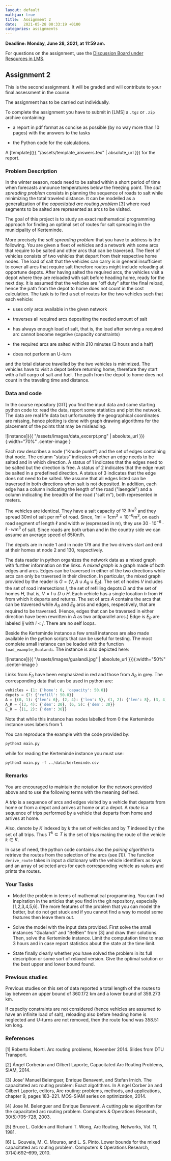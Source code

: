```yaml
---
layout: default
mathjax: true
title:  Assignment 2
date:   2021-05-28 00:33:19 +0100
categories: assignments 
---
```


**Deadline: Monday, June 28, 2021, at 11:59 am.**

For questions on the assignment, use the [Discussion Board under
Resources in LMS](https://sdu.itslearning.com/discussion/list_discussions.aspx?DiscussionID=241569).

## Assignment 2

This is the second assignment. It will be graded and will contribute to your final
assessment in the course.

The assignment has to be carried out individually.

To complete the assignment you have to submit in [LMS] a `.tgz` or
`.zip` archive containing:

- a report in pdf format as concise as possible (by no way more than 10 pages) with the answers to the tasks

- the Python code for the calculations.

A [template]({{ "/assets/template_answers.tex" | absolute_url }}) for the report.




### Problem Description



In the winter season, roads need to be salted within a short period of
time when forecasts announce temperatures below the freezing
point.  The *salt spreading problem* consists in planning the sequence
of roads to salt while minimizing the total traveled distance. It can
be modelled as a generalization of the *capacitated arc routing problem*
[3] where road segments to be salted are represented as arcs to be
visited.

The goal of this project is to study an exact mathematical programming
approach for finding an optimal set of routes for salt spreading in
the municipality of Kerteminde.

More precisely the *salt spreading problem* that you have to address
is the following. You are given a fleet of vehicles and a network with
some arcs that require to be salted and other arcs that can be
traversed. The fleet of vehicles consists of two vehicles that depart
from their respective home nodes. The load of salt that the vehicles
can carry is in general insufficient to cover all arcs that require
salt therefore routes might include reloading at opportune
depots. After having salted the required arcs, the vehicles visit a
depot where they are reloaded with salt before heading home, ready for
the next day.  <!-- There is a maximum time of 210 minutes (3 hours
and a half) for completing the task. --> It is assumed that the
vehicles are "off duty" after the final reload, hence the path from
the depot to home does not count in the cost calculation.  The task is
to find a set of routes for the two vehicles such that each vehicle:

- uses only arcs available in the given network 

- traverses all required arcs depositing the needed amount of salt

- has always enough load of salt, that is, the load after serving a
  required arc cannot become negative (capacity constraints)

- the required arcs are salted within 210 minutes (3 hours and a half) 

- does not perform an U-turn

and the total distance travelled by the two vehicles is minimized. The
vehicles have to visit a depot before returning home, therefore they
start with a full cargo of salt and fuel. The path from the depot
to home does not count in the traveling time and distance.





### Data and code 

In the course repository [GIT] you find the input data and some
starting python code to: read the data, report some statistics and
plot the network. The data are real life data but unfortunately
the geographical coordinates are missing, hence plotting is done with
graph drawing algorithms for the placement of the points that may be
misleading.


![instance]({{ "/assets/images/data_excerpt.png" | absolute_url }}){:width="70%" .center-image }


Each row describes a node ("Knude punkt") and the set of edges
containing that node. The column "status" indicates whether an
edge needs to be salted and in which direction. A status of 1
indicates that the edges need to be salted but the direction is
free. A status of 2 indicates that the edge must be salted in a
predefined direction. A status of 3 indicates that the edge does not
need to be salted. We assume that all edges listed can be traversed in
both directions when salt is not deposited.
In addition, each edge has a column indicating the length of the road ("laengde") 
and a column indicating the breadth of the road ("salt m"), both
represented in meters. 

The vehicles are identical. They have a salt
capacity of $12.3 \mathrm{m}^3$ and they spread $30\textrm{ml}$ of salt
per $\mathrm{m}^2$ of road. Since, $1\textrm{ml} = 1
\mathrm{cm}^3=10^{-6}\mathrm{m^3}$, on each road segment of length $\ell$
and width $w$ (expressed in $\mathrm{m}$), they use $30\cdot 10^{-6} \cdot
\ell \cdot w\mathrm{m}^3$ of salt. 
Since roads are both urban and in the country side
we can assume an average speed of $65 \mathrm{Km/h}$.


The depots are in node 1 and in node 179 and the two drivers start and
end at their homes at node 2 and 130, respectively.


The data reader in python organizes the network data as a mixed graph
with further information on the links. A *mixed graph* is a graph made
of both edges and arcs. Edges can be traversed in either of the two
directions while arcs can only be traversed in their direction.  In
particular, the mixed graph provided by the reader is $G=(V,A \cup
A_{R} \cup E_{R})$. The set of nodes $V$ includes the set of road
intersections $I$, the set of refilling depots $D$ and the set of
homes $H$, that is, $V=I \cup D \cup H$. Each vehicle has a single
location $h$ from $H$ from which it departs and returns.  The set of
arcs $A$ contains the arcs that can be traversed while $A_R$ and $E_R$
arcs and edges, respectively, that are required to be
traversed. (Hence, edges that can be traversed in either direction
have been rewritten in $A$ as two antiparallel arcs.) Edge is $E_R$
are labeled $ij$ with $i<j$. There are no self loops.

<!-- This graph is obtained 
by substituting
every edge $(i,j) \in E$ by two antiparallel arcs $(i,j)$ and $(j,i)$
and keeping the required arcs, thus getting the sets ${A} =
\hat{A}\cup\{(i,j),(j,i) : (i,j) \in E\}$ and $R = A_R\cup\{(i,j),(j,i): (i,j)
\in E_R\} \subseteq \hat{A}$.
 
Let
$\hat{G}=(V,\hat{A}\cup E)$ be the mixed graph representing the road
network. The set of arcs $\hat{A}$
represents all traversable arcs and it includes the set $A_R$ of arcs
required to be salted. The set $E$ represents the set of edges that
can be traversed in both directions and it includes the set $E_R$ of
edges that are required to be salted.

 transforms $\hat{G}$ in a graph $G=(V,A \cup A_{R} \cup E_{R})$ by substituting
every edge $(i,j) \in E$ by two antiparallel arcs $(i,j)$ and $(j,i)$
and keeping the required arcs, thus getting the sets ${A} =
\hat{A}\cup\{(i,j),(j,i) : (i,j) \in E\}$ and $R = A_R\cup\{(i,j),(j,i): (i,j)
\in E_R\} \subseteq \hat{A}$.
 
-->

Beside the Kerteminde instance a few small instances are also made
available in the python scripts that can be useful for testing. The
most complete small instance can be loaded with the function
`load_example_Gualandi`. The instance is also depicted here:

![instance]({{ "/assets/images/gualandi.jpg" | absolute_url }}){:width="50%" .center-image }

Links from $E_R$ have been emphasized in red and those from $A_R$ in grey.
The corresponding data that can be used in python are:

```python
vehicles = {1: {'home': 0, 'capacity': 50.0}}
depots = {7: {'refill': 50.0}}
A = {(0, 1): {'len': 6}, (2, 4): {'len': 5}, (1, 2): {'len': 8}, (3, 4): {'len': 8}, (5, 7): {'len': 10}, (2, 3): {'len': 10}, (5, 6): {'len': 5}, (2, 5): {'len': 7}, (1, 3): {'len': 5}, (4, 7): {'len': 8}, (1, 0): {'len': 6}, (4, 2): {'len': 5}, (2, 1): {'len': 8}, (4, 3): {'len': 8}, (7, 5): {'len': 10}, (3, 2): {'len': 10}, (6, 5): {'len': 5}, (5, 2): {'len': 7}, (3, 1): {'len': 5}, (7, 4): {'len': 8}}
A_R = {(3, 4): {'dem': 20}, (6, 5): {'dem': 30}}
E_R = {(1, 2): {'dem': 30}}
```

Note that while this instance has nodes labelled from $0$ the
Kerteminde instance uses labels from $1$.


You can reproduce the example with the code provided by:

```python
python3 main.py
```

while for reading the Kerteminde instance you must use:
```python
python3 main.py -f ../data/kerteminde.csv
```

### Remarks

You are encouraged to maintain the notation for the network provided
above and to use the following terms with the meaning defined.

A *trip* is a sequence of arcs and edges visited by a vehicle that
departs from home or from a depot and arrives at home or at a depot. A
*route* is a sequence of trips performed by a vehicle that departs
from home and arrives at home.

Also, denote by $K$ indexed by $k$ the set of vehicles and by $T$
indexed by $t$ the set of all trips. Thus $T^k \subseteq T$ is the set
of trips making the route of the vehicle $k \in K$.


In case of need, the python code contains also the *pairing algorithm*
  to retrieve the routes from the selection of the arcs (see [1]). The
  function `derive_route` takes in input a dictionary with the vehicle
  identifiers as keys and an array of selected arcs for each
  corresponding vehicle as values and prints the routes.





### Your Tasks

- Model the problem in terms of mathematical programming. You can find
  inspiration in the articles that you find in the git repository,
  especially [1,2,3,4,5,6]. The more features of the problem that you
  can model the better, but do not get stuck and if you cannot find a
  way to model some features then leave them out.

- Solve the model with the input data provided. First solve the small
  instances "Gualandi" and "BelBen" from [3] and draw their
  solutions. Then, solve the Kerteminde instance. Limit the
  computation time to max 3 hours and in case report statistics about
  the state at the time limit.

- State finally clearly whether you have solved the problem in its
  full description or some sort of relaxed version. Give the optimal
  solution or the best upper and lower bound found.
  
  

### Previous studies

Previous studies on this set of data reported a total length of the
routes to lay between an upper bound of 360.172 km and a lower bound
of 359.273 km.

If capacity constraints are not considered (hence vehicles are assumed
to have an infinite load of salt), reloading also before heading home
is neglected and U-turns are not removed, then the route found was
358.51 km long.


### References

[1] Roberto Roberti. Arc routing problems, November 2014. Slides from
DTU Transport.

[2] Ángel Corberán and Gilbert Laporte, Capacitated Arc Routing Problems, SIAM, 2014.

[3] Jose' Manuel Belenguer, Enrique Benavent, and Stefan Irnich. The
capacitated arc routing problem: Exact algotithms. In A ngel Corber
́an and Gilbert Laporte, editors, Arc routing: problems, methods, and
applications, chapter 9, pages 183–221. MOS-SIAM series on
optimization, 2014.

[4] Jose M. Belenguer and Enrique Benavent. A cutting plane algorithm
for the capacitated arc routing problem. Computers & Operations
Research, 30(5):705–728, 2003.


[5] Bruce L. Golden and Richard T. Wong, Arc Routing, Networks, Vol. 11, 1981.

[6] L. Gouveia, M. C. Mourao, and L. S. Pinto. Lower bounds for the
mixed capacitated arc routing problem. Computers & Operations
Research, 37(4):692–699, 2010.







